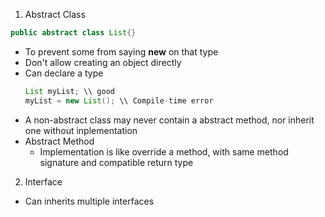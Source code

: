 1. Abstract Class
  ```java
  public abstract class List{}
  ```
  - To prevent some from saying **new** on that type
  - Don't allow creating an object directly
  - Can declare a type
    ```java
    List myList; \\ good
    myList = new List(); \\ Compile-time error
    ```
  - A non-abstract class may never contain a abstract method, nor inherit one without inplementation
  - Abstract Method
    * Implementation is like override a method, with same method signature and compatible return type

2. Interface
  - Can inherits multiple interfaces
